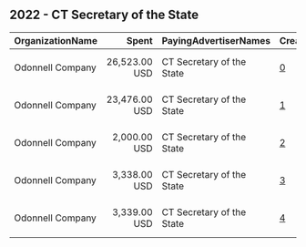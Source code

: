 ## 2022 - CT Secretary of the State 
|OrganizationName|Spent|PayingAdvertiserNames|CreativeUrls|Impressions|Genders|AgeBrackets|CountryCodes|BillingAddresses|CandidateBallotInformation|
|:---|---:|:---|:---|---:|:---|:---|:---|:---|:---|
|Odonnell Company|26,523.00 USD|CT Secretary of the State|[0](https://www.snap.com/political-ads/asset/94903bbb3897da37cd88faf8af17f97617eb4235f9a9495a2c0ae11bc2fb3e21?mediaType=mp4)|2,198,502||18+|united states|"59 Elm Street,New Haven,06511,US"|CT Secretary of the State|
|Odonnell Company|23,476.00 USD|CT Secretary of the State|[1](https://www.snap.com/political-ads/asset/4b546c3e5cd8974bf2646984d672a6d9d26cc775e3020f81ed198db34133a3d9?mediaType=mp4)|1,068,287||18+|united states|"59 Elm Street,New Haven,06511,US"|CT Secretary of the State|
|Odonnell Company|2,000.00 USD|CT Secretary of the State|[2](https://www.snap.com/political-ads/asset/db6a3bc86b1187c1a5aa5adb0384e51904e952b40bc8f59b364e59cab0edb41c?mediaType=png)|262,228||18-40|united states|"59 Elm Street,New Haven,06511,US"||
|Odonnell Company|3,338.00 USD|CT Secretary of the State|[3](https://www.snap.com/political-ads/asset/67f424dd7e6f85da7e412af586f73188a406b67058d3ba49d1b22df42c49466b?mediaType=png)|416,063||18-30|united states|"59 Elm Street,New Haven,06511,US"||
|Odonnell Company|3,339.00 USD|CT Secretary of the State|[4](https://www.snap.com/political-ads/asset/536726db62f73b0f6b6f617a3bdb30de3cdccefac35657f7e81eed9db8041702?mediaType=png)|425,991||18-30|united states|"59 Elm Street,New Haven,06511,US"||
